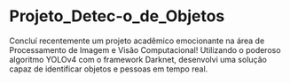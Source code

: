# Projeto_Detec-o_de_Objetos
Concluí recentemente um projeto acadêmico emocionante na área de Processamento de Imagem e Visão Computacional! Utilizando o poderoso algoritmo YOLOv4 com o framework Darknet, desenvolvi uma solução capaz de identificar objetos e pessoas em tempo real.
